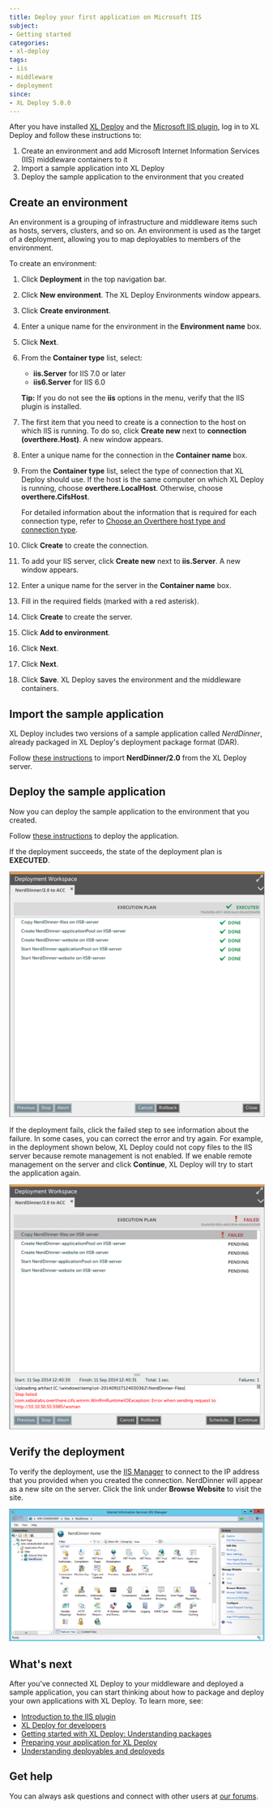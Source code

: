 ```yaml
---
title: Deploy your first application on Microsoft IIS
subject:
- Getting started
categories:
- xl-deploy
tags:
- iis
- middleware
- deployment
since:
- XL Deploy 5.0.0
---
```


After you have installed [XL Deploy](http://xebialabs.com/products/xl-deploy) and the [Microsoft IIS plugin](/xl-deploy/latest/iisPluginManual.html), log in to XL Deploy and follow these instructions to:

1. Create an environment and add Microsoft Internet Information Services (IIS) middleware containers to it
1. Import a sample application into XL Deploy
1. Deploy the sample application to the environment that you created

## Create an environment

An environment is a grouping of infrastructure and middleware items such as hosts, servers, clusters, and so on. An environment is used as the target of a deployment, allowing you to map deployables to members of the environment.

To create an environment:

1. Click **Deployment** in the top navigation bar.
2. Click **New environment**. The XL Deploy Environments window appears.
3. Click **Create environment**.
4. Enter a unique name for the environment in the **Environment name** box.
5. Click **Next**.
6. From the **Container type** list, select:
    * **iis.Server** for IIS 7.0 or later
    * **iis6.Server** for IIS 6.0

    **Tip:** If you do not see the **iis** options in the menu, verify that the IIS plugin is installed.

7. The first item that you need to create is a connection to the host on which IIS is running. To do so, click **Create new** next to **connection (overthere.Host)**. A new window appears.
8. Enter a unique name for the connection in the **Container name** box.
9. From the **Container type** list, select the type of connection that XL Deploy should use. If the host is the same computer on which XL Deploy is running, choose **overthere.LocalHost**. Otherwise, choose **overthere.CifsHost**.

    For detailed information about the information that is required for each connection type, refer to [Choose an Overthere host type and connection type](/xl-platform/how-to/choose-a-host-type-and-connection-type.html).

10. Click **Create** to create the connection.
11. To add your IIS server, click **Create new** next to **iis.Server**. A new window appears.
12. Enter a unique name for the server in the **Container name** box.
13. Fill in the required fields (marked with a red asterisk).
14. Click **Create** to create the server.
15. Click **Add to environment**.
16. Click **Next**.
17. Click **Next**.
18. Click **Save**. XL Deploy saves the environment and the middleware containers.

## Import the sample application

XL Deploy includes two versions of a sample application called *NerdDinner*, already packaged in XL Deploy's deployment package format (DAR).

Follow [these instructions](/xl-deploy/how-to/add-a-package-to-xl-deploy.html#import-a-package) to import **NerdDinner/2.0** from the XL Deploy server.

## Deploy the sample application

Now you can deploy the sample application to the environment that you created.

Follow [these instructions](/xl-deploy/how-to/deploy-an-application.html) to deploy the application.

If the deployment succeeds, the state of the deployment plan is **EXECUTED**.

![Sample successful deployment](images/xl-deploy-trial/xl_deploy_trial_iis_successful_deployment.png)

If the deployment fails, click the failed step to see information about the failure. In some cases, you can correct the error and try again. For example, in the deployment shown below, XL Deploy could not copy files to the IIS server because remote management is not enabled. If we enable remote management on the server and click **Continue**, XL Deploy will try to start the application again.

![Sample failed deployment](images/xl-deploy-trial/xl_deploy_trial_iis_failed_deployment.png)

## Verify the deployment

To verify the deployment, use the <a href="http://msdn.microsoft.com/en-us/library/vstudio/bb763170(v=vs.100).aspx" target="_blank">IIS Manager</a> to connect to the IP address that you provided when you created the connection. NerdDinner will appear as a new site on the server. Click the link under **Browse Website** to visit the site.

![Deployed application in IIS 8](images/xl-deploy-trial/xl_deploy_trial_iis_deployed_website.png)

## What's next

After you've connected XL Deploy to your middleware and deployed a sample application, you can start thinking about how to package and deploy your own applications with XL Deploy. To learn more, see:

* [Introduction to the IIS plugin](/xl-deploy/concept/introduction-to-the-xl-deploy-iis-plugin.html)
* [XL Deploy for developers](/xl-deploy/concept/xl-deploy-for-developers.html)
* [Getting started with XL Deploy: Understanding packages](https://www.youtube.com/watch?v=dqeL45WGcKU)
* [Preparing your application for XL Deploy](/xl-deploy/concept/preparing-your-application-for-xl-deploy.html)
* [Understanding deployables and deployeds](/xl-deploy/concept/understanding-deployables-and-deployeds.html)

## Get help

You can always ask questions and connect with other users at [our forums](https://support.xebialabs.com/).
